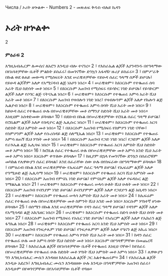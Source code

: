 ﻿
 Числа / ኦሪት ዘኍልቍ - Numbers 2 - መጽሐፍ ቅዱስ ብሉይ ኪዳን
# ኦሪት ዘኍልቍ
2
### ምዕራፍ 2
እግዚአብሔርም ለሙሴና ለአሮን እንዲህ ብሎ ተናገረ።
2 ፤ የእስራኤል ልጆች እያንዳንዱ በየዓላማው በየአባቶቻቸው ቤቶች ምልክት ይስፈሩ፤ በመገናኛው ድንኳን አፋዛዥ ዙሪያ ይስፈሩ።
3 ፤ በምሥራቅ በኩል ወደ ፀሐይ መውጫ የሚሰፍሩት እንደ ሠራዊቶቻቸው የይሁዳ ሰፈር ዓላማ ሰዎች ይሆናሉ፤ የይሁዳ ልጆችም አለቃ የአሚናዳብ ልጅ ነአሶን ነበረ።
4 ፤ ሠራዊቱም፥ ከእነርሱም የተቈጠሩ ሰባ አራት ሺህ ስድስት መቶ ነበሩ።
5 ፤ በእነርሱም አጠገብ የሚሰፍሩ የይሳኮር ነገድ ይሆናሉ፤ የይሳኮርም ልጆች አለቃ የሶገር ልጅ ናትናኤል ነበረ።
6 ፤ ሠራዊቱም፥ ከእነርሱም የተቈጠሩ አምሳ አራት ሺህ አራት መቶ ነበሩ።
7 ፤ በእነርሱም አጠገብ የዛብሎን ነገድ ነበረ፤ የዛብሎንም ልጆች አለቃ የኬሎን ልጅ ኤልያብ ነበረ።
8 ፤ ሠራዊቱም፥ ከእነርሱም የተቈጠሩ አምሳ ሰባት ሺህ አራት መቶ ነበሩ።
9 ፤ ከይሁዳ ሰፈር የተቈጠሩ ሁሉ በየሠራዊቶቻቸው መቶ ሰማንያ ስድስት ሺህ አራት መቶ ነበሩ። እነዚህም አስቀድመው ይጓዛሉ።
10 ፤ በደቡብ በኩል በየሠራዊቶቻቸው የሮቤል ሰፈር ዓላማ ይሆናል፤ የሮቤልም ልጆች አለቃ የሰዲዮር ልጅ ኤሊሱር ነበረ።
11 ፤ ሠራዊቱም፥ ከእነርሱም የተቈጠሩ አርባ ስድስት ሺህ አምስት መቶ ነበሩ።
12 ፤ በእነርሱም አጠገብ የሚሰፍሩ የስምዖን ነገድ ናቸው፤ የስምዖንም ልጆች አለቃ የሱሪሰዳይ ልጅ ሰለሚኤል ነበረ።
13 ፤ ሠራዊቱም፥ ከእነርሱም የተቈጠሩ አምሳ ዘጠኝ ሺህ ሦስት መቶ ነበሩ።
14 ፤ በእነርሱም አጠገብ የጋድ ነገድ ነበረ፤ የጋድም ልጆች አለቃ የራጉኤል ልጅ ኤሊሳፍ ነበረ።
15 ፤ ሠራዊቱም፥ ከእነርሱም የተቈጠሩ አርባ አምስት ሺህ ስድስት መቶ አምሳ ነበሩ።
16 ፤ ከሮቤል ሰፈር የተቈጠሩ ሁሉ በየሠራዊቶቻቸው መቶ አምሳ አንድ ሺህ አራት መቶ አምሳ ነበሩ። እነርሱም ቀጥለው ይጓዛሉ።
17 ፤ ከዚያም በኋላ የመገናኛው ድንኳን በሰፈሮቹም መካከል የሌዋውያን ሰፈር ይጓዛል፤ እንደ ሰፈራቸው ሰው ሁሉ በየስፍራው በየዓላማውም ይጓዛሉ።
18 ፤ በምዕራብ በኩል እንደ ሠራዊቶቻቸው የኤፍሬም ሰፈር ዓላማ ይሆናል፤ የኤፍሬም ልጆች አለቃ የዓሚሁድ ልጅ ኤሊሳማ ነበረ።
19 ፤ ሠራዊቱም፥ ከእነርሱም የተቈጠሩ አርባ ሺህ አምስት መቶ ነበሩ።
20 ፤ በእነርሱም አጠገብ የምናሴ ነገድ ይሆናል፤ የምናሴም ልጆች አለቃ የፍዳሱር ልጅ ገማልኤል ነበረ።
21 ፤ ሠራዊቱም፥ ከእነርሱም የተቈጠሩ ሠላሳ ሁለት ሺህ ሁለት መቶ ነበሩ።
22 ፤ በእነርሱም አጠገብ የብንያም ነገድ ይሆናል፤ ይብንያምም ልጆች አለቃ የጋዴዮን ልጅ አቢዳን ነበረ።
23 ፤ ሠራዊቱም፥ ከእነርሱም የተቈጠሩ ሠላሳ አምስት ሺህ አራት መቶ ነበሩ።
24 ፤ ከኤፍሬም ሰፈር የተቈጠሩ ሁሉ በየሠራዊቶቻቸው መቶ ስምንት ሺህ አንድ መቶ ነበሩ። እነርሱም ሦስተኛ ሆነው ይጓዛሉ።
25 ፤ በሰሜን በኩል እንደ ሠራዊቶቻቸው የዳን ሰፈር ዓላማ ይሆናል፤ የዳንም ልጆች አለቃ የአሚሳዳይ ልጅ አኪዔዘር ነበረ።
26 ፤ ሠራዊቱም፥ ከእነርሱም የተቈጠሩ ስድሳ ሁለት ሺህ ሰባት መቶ ነበሩ።
27 ፤ በእነርሱም አጠገብ የሚሰፍሩ የአሴር ነገድ ይሆናሉ፤ የአሴርም ልጆች አለቃ የኤክራን ልጅ ፋግኤል ነበረ።
28 ፤ ሠራዊቱም፥ ከእነርሱም የተቈጠሩ አርባ አንድ ሺህ አምስት መቶ ነበሩ።
29 ፤ በእነርሱም አጠገብ የንፍታሌም ነገድ ይሆናል፤ የንፍታሌምም ልጆች አለቃ የዔናን ልጅ አኪሬ ነበረ።
30 ፤ ሠራዊቱም፥ ከእነርሱም የተቈጠሩ አምሳ ሦስት ሺህ አራት መቶ ነበሩ።
31 ፤ ከዳን ሰፈር የተቈጠሩ ሁሉ መቶ አምሳ ሰባት ሺህ ስድስት መቶ ነበሩ። እነርሱም በየዓላሞቻቸው በመጨረሻ ይጓዛሉ።
32 ፤ ከእስራኤል ልጆች በየአባቶቻቸው ቤቶች የተቈጠሩ እነዚህ ናቸው፤ ከየሰፈሩ በየሠራዊቶቻቸው የተቈጠሩ ሁሉ ስድስት መቶ ሦስት ሺህ አምስት መቶ አምሳ ነበሩ።
33 ፤ ሌዋውያን ግን እግዚአብሔር ሙሴን እንዳዘዘ ከእስራኤል ልጆች ጋር አልተቈጠሩም።
34 ፤ የእስራኤል ልጆች እንዲሁ አደረጉ፤ እግዚአብሔር ሙሴን እንዳዘዘው ሁሉ እንዲሁ በዓላሞቻቸው አጠገብ ሰፈሩ፥ እንዲሁም በየወገኖቻቸው በየአባቶቻቸው ቤቶች ተጓዙ። 
